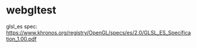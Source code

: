 # webgltest

glsl\_es spec: https://www.khronos.org/registry/OpenGL/specs/es/2.0/GLSL_ES_Specification_1.00.pdf